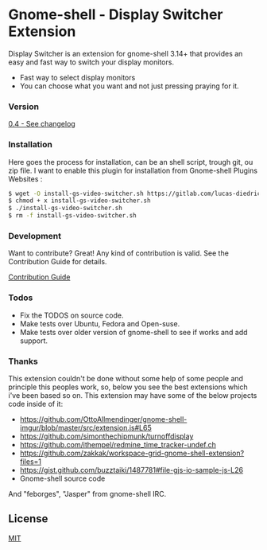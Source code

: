# Gnome-shell - Display Switcher Extension

Display Switcher is an extension for gnome-shell 3.14+ that provides an easy and fast way to switch your display monitors.

  - Fast way to select display monitors
  - You can choose what you want and not just pressing praying for it.

### Version 

[0.4 - See changelog](https://gitlab.com/lucas-diedrich/video-switcher/blob/master/CHANGELOG.md)

### Installation

Here goes the process for installation, can be an shell script, trough git, ou zip file. I want to enable this plugin for installation from Gnome-shell Plugins Websites :

```sh
$ wget -O install-gs-video-switcher.sh https://gitlab.com/lucas-diedrich/video-switcher/blob/master/install-gs-video-switcher.sh 
$ chmod + x install-gs-video-switcher.sh 
$ ./install-gs-video-switcher.sh
$ rm -f install-gs-video-switcher.sh
```

### Development

Want to contribute? Great! Any kind of contribution is valid. See the Contribution Guide for details.

[Contribution Guide](https://gitlab.com/lucas-diedrich/video-switcher/blob/master/CONTRIBUTING.md)

### Todos

 - Fix the TODOS on source code.
 - Make tests over Ubuntu, Fedora and Open-suse.
 - Make tests over older version of gnome-shell to see if works and add support.

###	Thanks

This extension couldn't be done without some help of some people and principle this peoples work, so, below you see the best extensions which i've been based so on. This extension may have some of the below projects code inside of it:

 - https://github.com/OttoAllmendinger/gnome-shell-imgur/blob/master/src/extension.js#L65
 - https://github.com/simonthechipmunk/turnoffdisplay
 - https://github.com/ithempel/redmine_time_tracker-undef.ch
 - https://github.com/zakkak/workspace-grid-gnome-shell-extension?files=1
 - https://gist.github.com/buzztaiki/1487781#file-gjs-io-sample-js-L26
 - Gnome-shell source code

And "feborges", "Jasper" from gnome-shell IRC.


License
----

[MIT](https://gitlab.com/lucas-diedrich/video-switcher/blob/master/LICENSE)






